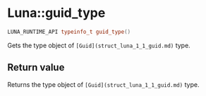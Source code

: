 # Luna::guid_type

```c++
LUNA_RUNTIME_API typeinfo_t guid_type()
```

Gets the type object of `[Guid](struct_luna_1_1_guid.md)` type. 



## Return value
Returns the type object of `[Guid](struct_luna_1_1_guid.md)` type. 

